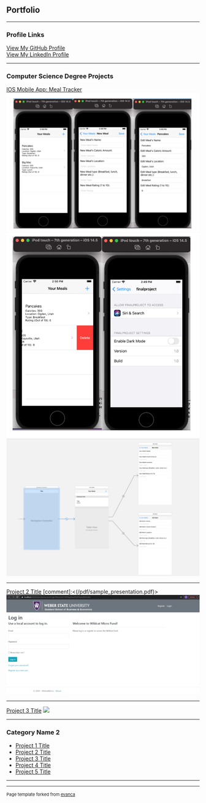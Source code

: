 ## Portfolio

---

### Profile Links
  <a href="https://github.com/JacobGonzales" class="view">View My GitHub Profile</a>
  <br>
  <a href="https://www.linkedin.com/in/jacob-gonzales-75981a1b5/" class="view">View My LinkedIn Profile</a>
  <br>
  
---

### Computer Science Degree Projects

[IOS Mobile App: Meal Tracker](https://jacobgonzales.github.io/MobileIOS-MealTracker/)
<img src="images/FinalProjectCS3260/FinalProject3Screen3260.png?raw=true"/>
<img src="images/FinalProjectCS3260/FinalProject2Screen3260.png?raw=true"/>
<img src="images/FinalProjectCS3260/FinalProjectStoryBoard3260.png?raw=true"/>


---
[Project 2 Title](https://github.com/JacobGonzales/WIldcatMicro_Group2) [comment]:<(/pdf/sample_presentation.pdf)>
<img src="images//WildcatMicroFund/WildCatMicroFundLogin.PNG?raw=true"/>

---
[Project 3 Title](http://example.com/)
<img src="images/dummy_thumbnail.jpg?raw=true"/>

---

### Category Name 2

- [Project 1 Title](http://example.com/)
- [Project 2 Title](http://example.com/)
- [Project 3 Title](http://example.com/)
- [Project 4 Title](http://example.com/)
- [Project 5 Title](http://example.com/)

---




---
<p style="font-size:11px">Page template forked from <a href="https://github.com/evanca/quick-portfolio">evanca</a></p>
<!-- Remove above link if you don't want to attibute -->
